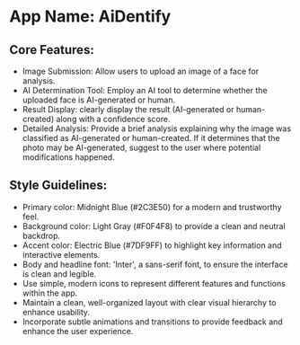 # **App Name**: AiDentify

## Core Features:

- Image Submission: Allow users to upload an image of a face for analysis.
- AI Determination Tool: Employ an AI tool to determine whether the uploaded face is AI-generated or human.
- Result Display: clearly display the result (AI-generated or human-created) along with a confidence score.
- Detailed Analysis: Provide a brief analysis explaining why the image was classified as AI-generated or human-created. If it determines that the photo may be AI-generated, suggest to the user where potential modifications happened.

## Style Guidelines:

- Primary color: Midnight Blue (#2C3E50) for a modern and trustworthy feel.
- Background color: Light Gray (#F0F4F8) to provide a clean and neutral backdrop.
- Accent color: Electric Blue (#7DF9FF) to highlight key information and interactive elements.
- Body and headline font: 'Inter', a sans-serif font, to ensure the interface is clean and legible.
- Use simple, modern icons to represent different features and functions within the app.
- Maintain a clean, well-organized layout with clear visual hierarchy to enhance usability.
- Incorporate subtle animations and transitions to provide feedback and enhance the user experience.